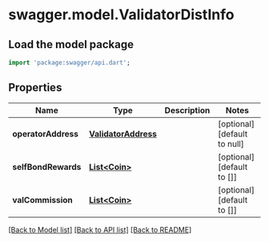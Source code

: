 # swagger.model.ValidatorDistInfo

## Load the model package
```dart
import 'package:swagger/api.dart';
```

## Properties
Name | Type | Description | Notes
------------ | ------------- | ------------- | -------------
**operatorAddress** | [**ValidatorAddress**](ValidatorAddress.md) |  | [optional] [default to null]
**selfBondRewards** | [**List&lt;Coin&gt;**](Coin.md) |  | [optional] [default to []]
**valCommission** | [**List&lt;Coin&gt;**](Coin.md) |  | [optional] [default to []]

[[Back to Model list]](../README.md#documentation-for-models) [[Back to API list]](../README.md#documentation-for-api-endpoints) [[Back to README]](../README.md)


